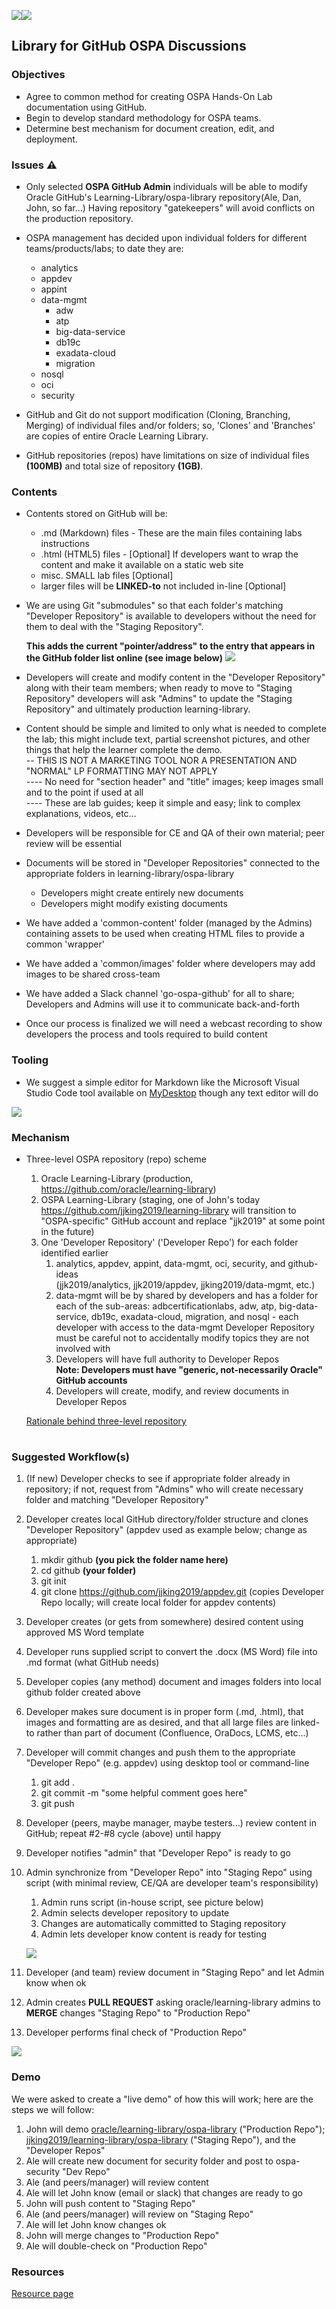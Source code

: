 ![](images/GitHub-Mark-120px-plus.png)![](../common/images/O-SalesPartnerAcademy-rgb.png)

## Library for GitHub OSPA Discussions
### Objectives
* Agree to common method for creating OSPA Hands-On Lab documentation using GitHub.
* Begin to develop standard methodology for OSPA teams.
* Determine best mechanism for document creation, edit, and deployment.

### Issues :warning:
* Only selected **OSPA GitHub Admin** individuals will be able to modify Oracle GitHub's Learning-Library/ospa-library repository(Ale, Dan, John, so far...) Having repository "gatekeepers" will avoid conflicts on the production repository.
* OSPA management has decided upon individual folders for different teams/products/labs; to date they are: 
  * analytics
  * appdev 
  * appint 
  * data-mgmt
    * adw 
    * atp 
    * big-data-service
    * db19c
    * exadata-cloud 
    * migration 
  * nosql 
  * oci
  * security
 
* GitHub and Git do not support modification (Cloning, Branching, Merging) of individual files and/or folders; so, 'Clones' and 'Branches' are copies of entire Oracle Learning Library.
* GitHub repositories (repos) have limitations on size of individual files **(100MB)** and total size of repository **(1GB)**.
### Contents
* Contents stored on GitHub will be:
  * .md (Markdown) files - These are the main files containing labs instructions
  * .html (HTML5) files - [Optional] If developers want to wrap the content and make it available on a static web site
  * misc. SMALL lab files [Optional]
  * larger files will be **LINKED-to** not included in-line [Optional]
* We are using Git "submodules" so that each folder's matching "Developer Repository" is available to developers without the need for them to deal with the "Staging Repository". 

   __This adds the current "pointer/address" to the entry that appears in the GitHub folder list online (see image below)__
![](images/ReposWithSubmoduleAddresses.png)

* Developers will create and modify content in the "Developer Repository" along with their team members; when ready to move to "Staging Repository" developers will ask "Admins" to update the "Staging Repository" and ultimately production learning-library.
* Content should be simple and limited to only what is needed to complete the lab; this might include text, partial screenshot pictures, and other things that help the learner complete the demo. 
<br/>-- THIS IS NOT A MARKETING TOOL NOR A PRESENTATION AND "NORMAL" LP FORMATTING MAY NOT APPLY
<br/>---- No need for "section header" and "title" images; keep images small and to the point if used at all
<br/>---- These are lab guides; keep it simple and easy; link to complex explanations, videos, etc...

* Developers will be responsible for CE and QA of their own material; peer review will be essential
* Documents will be stored in "Developer Repositories" connected to the appropriate folders in learning-library/ospa-library
  * Developers might create entirely new documents
  * Developers might modify existing documents
* We have added a 'common-content' folder (managed by the Admins) containing assets to be used when creating HTML files to provide a common 'wrapper'
* We have added a 'common/images' folder where developers may add images to be shared cross-team
* We have added a Slack channel 'go-ospa-github' for all to share; Developers and Admins will use it to communicate back-and-forth
* Once our process is finalized we will need a webcast recording to show developers the process and tools required to build content 
### Tooling
* We suggest a simple editor for Markdown like the Microsoft Visual Studio Code tool available on [MyDesktop](http://mydesktop.oraclecorp.com/myd/myd_software_licenses.show_complete_list) though any text editor will do

![](images/VSCode.png)
### Mechanism
* Three-level OSPA repository (repo) scheme
   1. Oracle Learning-Library (production, https://github.com/oracle/learning-library)
   1. OSPA Learning-Library (staging, one of John's today  https://github.com/jjking2019/learning-library will transition to "OSPA-specific" GitHub account and replace "jjk2019" at some point in the future)
   1. One 'Developer Repository' ('Developer Repo') for each folder identified earlier 
      1. analytics, appdev, appint, data-mgmt, oci, security, and github-ideas
      <br/>(jjk2019/analytics, jjk2019/appdev, jjking2019/data-mgmt, etc.)
      1. data-mgmt will be by shared by developers and has a folder for each of the sub-areas: adbcertificationlabs, adw, atp, big-data-service, db19c, exadata-cloud, migration, and nosql - each developer with access to the data-mgmt Developer Repository must be careful not to accidentally modify topics they are not involved with
      1. Developers will have full authority to Developer Repos <br/> **Note: Developers must have "generic, not-necessarily Oracle" GitHub accounts**
      1. Developers will create, modify, and review documents in Developer Repos
      
   [Rationale behind three-level repository](threelevel.md)

#

### Suggested Workflow(s)
   1. (If new) Developer checks to see if appropriate folder already in repository; if not, request from "Admins" who will create necessary folder and matching "Developer Repository" 
   1. Developer creates local GitHub directory/folder structure and clones "Developer Repository" (appdev used as example below; change as appropriate)
      1. mkdir github  **(you pick the folder name here)**
      1. cd github **(your folder)**
      1. git init
      1. git clone https://github.com/jjking2019/appdev.git (copies Developer Repo locally; will create local folder for appdev contents)
   1. Developer creates (or gets from somewhere) desired content using approved MS Word template
   1. Developer runs supplied script to convert the .docx (MS Word) file into .md format (what GitHub needs)
   1. Developer copies (any method) document and images folders into
      local github folder created above
   1. Developer makes sure document is in proper form (.md, .html), that images and formatting are as desired, and that all large files are linked-to rather than part of document (Confluence, OraDocs, LCMS, etc...)</br>
   1. Developer will commit changes and push them to the appropriate "Developer Repo" (e.g. appdev) using desktop tool or command-line
      1. git add .
      1. git commit -m "some helpful comment goes here"
      1. git push
   1. Developer (peers, maybe manager, maybe testers...) review content in GitHub; repeat #2-#8 cycle (above) until happy
   1. Developer notifies "admin" that "Developer Repo" is ready to go
   1. Admin synchronize from "Developer Repo" into "Staging Repo" using script (with minimal review, CE/QA are developer team's responsibility)
      1. Admin runs script (in-house script, see picture below)
      1. Admin selects developer repository to update
      1. Changes are automatically committed to Staging repository
      1. Admin lets developer know content is ready for testing
      
      ![](./images/adminGUI.png)
      
      
   1. Developer (and team) review document in "Staging Repo" and let Admin know when ok
   1. Admin creates __PULL REQUEST__ asking oracle/learning-library admins to  __MERGE__ changes "Staging Repo" to "Production Repo"
   1. Developer performs final check of "Production Repo"
   
   
   ![](images/Flowchart.png)
   

### Demo
We were asked to create a "live demo" of how this will work; here are the steps we will follow:

1. John will demo [oracle/learning-library/ospa-library](https://github.com/oracle/learning-library) ("Production Repo"); [jjking2019/learning-library/ospa-library](https://github.com/jjking2019/learning-library) ("Staging Repo"), and the "Developer Repos"
1. Ale will create new document for security folder and post to ospa-security "Dev Repo"
1. Ale (and peers/manager) will review content
1. Ale will let John know (email or slack) that changes are ready to go
1. John will push content to "Staging Repo"
1. Ale (and peers/manager) will review on "Staging Repo"
1. Ale will let John know changes ok
1. John will merge changes to "Production Repo"
1. Ale will double-check on "Production Repo"

### Resources
[Resource page](resources.md)
